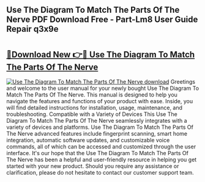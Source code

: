 ## Use The Diagram To Match The Parts Of The Nerve PDF Download Free - Part-Lm8 User Guide Repair q3x9e

# <h2><a href="http://dfup4g.blite.top/?on=Use+The+Diagram+To+Match+The+Parts+Of+The+Nerve">🔗Download New 👉🔴 Use The Diagram To Match The Parts Of The Nerve</a></h2>

[![Use The Diagram To Match The Parts Of The Nerve download](https://i.imgur.com/lujVjoI.png)](http://dfup4g.blite.top/?on=Use+The+Diagram+To+Match+The+Parts+Of+The+Nerve)
Greetings and welcome to the user manual for your newly bought Use The Diagram To Match The Parts Of The Nerve. This manual is designed to help you navigate the features and functions of your product with ease. Inside, you will find detailed instructions for installation, usage, maintenance, and troubleshooting. Compatible with a Variety of Devices This Use The Diagram To Match The Parts Of The Nerve seamlessly integrates with a variety of devices and platforms. Use The Diagram To Match The Parts Of The Nerve advanced features include fingerprint scanning, smart home integration, automatic software updates, and customizable voice commands, all of which can be accessed and customized through the user interface. It's our hope that the Use The Diagram To Match The Parts Of The Nerve has been a helpful and user-friendly resource in helping you get started with your new product. Should you require any assistance or clarification, please do not hesitate to contact our customer support team.
